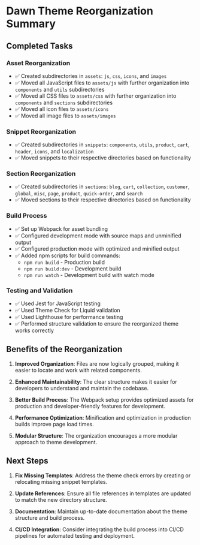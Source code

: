 # Dawn Theme Reorganization Summary

## Completed Tasks

### Asset Reorganization
- ✅ Created subdirectories in `assets`: `js`, `css`, `icons`, and `images`
- ✅ Moved all JavaScript files to `assets/js` with further organization into `components` and `utils` subdirectories
- ✅ Moved all CSS files to `assets/css` with further organization into `components` and `sections` subdirectories
- ✅ Moved all icon files to `assets/icons` 
- ✅ Moved all image files to `assets/images`

### Snippet Reorganization
- ✅ Created subdirectories in `snippets`: `components`, `utils`, `product`, `cart`, `header`, `icons`, and `localization`
- ✅ Moved snippets to their respective directories based on functionality

### Section Reorganization
- ✅ Created subdirectories in `sections`: `blog`, `cart`, `collection`, `customer`, `global`, `misc`, `page`, `product`, `quick-order`, and `search`
- ✅ Moved sections to their respective directories based on functionality

### Build Process
- ✅ Set up Webpack for asset bundling
- ✅ Configured development mode with source maps and unminified output
- ✅ Configured production mode with optimized and minified output
- ✅ Added npm scripts for build commands:
  - `npm run build` - Production build
  - `npm run build:dev` - Development build
  - `npm run watch` - Development build with watch mode

### Testing and Validation
- ✅ Used Jest for JavaScript testing
- ✅ Used Theme Check for Liquid validation
- ✅ Used Lighthouse for performance testing
- ✅ Performed structure validation to ensure the reorganized theme works correctly

## Benefits of the Reorganization

1. **Improved Organization**: Files are now logically grouped, making it easier to locate and work with related components.

2. **Enhanced Maintainability**: The clear structure makes it easier for developers to understand and maintain the codebase.

3. **Better Build Process**: The Webpack setup provides optimized assets for production and developer-friendly features for development.

4. **Performance Optimization**: Minification and optimization in production builds improve page load times.

5. **Modular Structure**: The organization encourages a more modular approach to theme development.

## Next Steps

1. **Fix Missing Templates**: Address the theme check errors by creating or relocating missing snippet templates.

2. **Update References**: Ensure all file references in templates are updated to match the new directory structure.

3. **Documentation**: Maintain up-to-date documentation about the theme structure and build process.

4. **CI/CD Integration**: Consider integrating the build process into CI/CD pipelines for automated testing and deployment.
